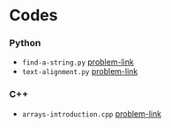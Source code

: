 # Codes
### Python
- `find-a-string.py` [problem-link](https://www.hackerrank.com/challenges/find-a-string/problem)
- `text-alignment.py` [problem-link](https://www.hackerrank.com/challenges/text-alignment/problem)

### C++
- `arrays-introduction.cpp` [problem-link](https://www.hackerrank.com/challenges/arrays-introduction/problem)